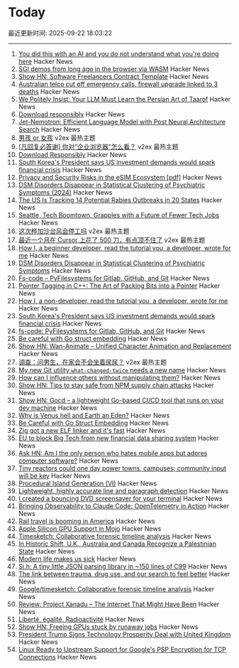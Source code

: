 # Today

最近更新时间: 2025-09-22 18:03:22

--- 
1. [You did this with an AI and you do not understand what you're doing here](https://hackerone.com/reports/3340109) Hacker News
2. [SGI demos from long ago in the browser via WASM](https://github.com/sgi-demos) Hacker News
3. [Show HN: Software Freelancers Contract Template](https://sopimusgeneraattori.ohjelmistofriikit.fi/?lang=en) Hacker News
4. [Australian telco cut off emergency calls, firewall upgrade linked to 3 deaths](https://www.theregister.com/2025/09/21/optus_emergency_call_incident/) Hacker News
5. [We Politely Insist: Your LLM Must Learn the Persian Art of Taarof](https://arxiv.org/abs/2509.01035) Hacker News
6. [Download responsibly](https://blog.geofabrik.de/index.php/2025/09/10/download-responsibly/) Hacker News
7. [Jet-Nemotron: Efficient Language Model with Post Neural Architecture Search](https://arxiv.org/abs/2508.15884) Hacker News
8. [男孩 or 女孩](https://www.v2ex.com/t/1161024) v2ex 最热主题
9. [[凡回复必答谢] 你对“企业浏览器”怎么看？](https://www.v2ex.com/t/1160988) v2ex 最热主题
10. [Download Responsibly](https://blog.geofabrik.de/index.php/2025/09/10/download-responsibly/) Hacker News
11. [South Korea's President says US investment demands would spark financial crisis](https://www.reuters.com/world/china/south-koreas-president-lee-says-us-investment-demands-would-spark-financial-2025-09-21/) Hacker News
12. [Privacy and Security Risks in the eSIM Ecosystem [pdf]](https://www.usenix.org/system/files/usenixsecurity25-motallebighomi.pdf) Hacker News
13. [DSM Disorders Disappear in Statistical Clustering of Psychiatric Symptoms (2024)](https://www.psychiatrymargins.com/p/traditional-dsm-disorders-dissolve?r=2wyot6&triedRedirect=true) Hacker News
14. [The US Is Tracking 14 Potential Rabies Outbreaks in 20 States](https://www.accuweather.com/en/health-wellness/the-us-is-tracking-14-potential-rabies-outbreaks-in-20-states-heres-what-to-know/1817668) Hacker News
15. [Seattle, Tech Boomtown, Grapples with a Future of Fewer Tech Jobs](https://www.wsj.com/tech/seattle-tech-amazon-microsoft-jobs-95f2db27) Hacker News
16. [这次桦加沙台风会停工吗](https://www.v2ex.com/t/1160932) v2ex 最热主题
17. [最近一个月在 Cursor 上花了 500 刀，有点顶不住了](https://www.v2ex.com/t/1160920) v2ex 最热主题
18. [How I, a beginner developer, read the tutorial you, a developer, wrote for me](https://anniemueller.com/posts/how-i-a-non-developer-read-the-tutorial-you-a-developer-wrote-for-me-a-beginner) Hacker News
19. [DSM Disorders Disappear in Statistical Clustering of Psychiatric Symptoms](https://www.psychiatrymargins.com/p/traditional-dsm-disorders-dissolve?r=2wyot6&triedRedirect=true) Hacker News
20. [Fs-code – PyFilesystems for Gitlab, GitHub, and Git](https://danjou.gitlab.io/fs-code/dev/codefs.html) Hacker News
21. [Pointer Tagging in C++: The Art of Packing Bits into a Pointer](https://vectrx.substack.com/p/pointer-tagging-in-c-the-art-of-packing) Hacker News
22. [How I, a non-developer, read the tutorial you, a developer, wrote for me](https://anniemueller.com/posts/how-i-a-non-developer-read-the-tutorial-you-a-developer-wrote-for-me-a-beginner) Hacker News
23. [South Korea's President says US investment demands would spark financial crisis](https://www.cnbc.com/2025/09/21/south-koreas-president-lee-trump-investment-financial-crisis.html) Hacker News
24. [fs-code: PyFilesystems for Gitlab, GitHub, and Git](https://danjou.gitlab.io/fs-code/dev/codefs.html) Hacker News
25. [Be careful with Go struct embedding](https://mattjhall.co.uk/posts/be-careful-with-go-struct-embedding.html) Hacker News
26. [Show HN: Wan-Animate – Unified Character Animation and Replacement](https://www.wananimate.net/) Hacker News
27. [调查：问男生，在家会不会坐着尿尿？](https://www.v2ex.com/t/1160930) v2ex 最热主题
28. [My new Git utility `what-changed-twice` needs a new name](https://blog.plover.com/2025/09/21/#what-changed-twice) Hacker News
29. [How can I influence others without manipulating them?](https://andiroberts.com/leadership-questions/how-to-influence-others-without-manipulating) Hacker News
30. [Show HN: Tips to stay safe from NPM supply chain attacks](https://github.com/bodadotsh/npm-security-best-practices) Hacker News
31. [Show HN: Gocd – a lightweight Go-based CI/CD tool that runs on your dev machine](https://github.com/simonjcarr/gocd) Hacker News
32. [Why is Venus hell and Earth an Eden?](https://www.quantamagazine.org/why-is-venus-hell-and-earth-an-eden-20250915/) Hacker News
33. [Be Careful with Go Struct Embedding](https://mattjhall.co.uk/posts/be-careful-with-go-struct-embedding.html) Hacker News
34. [Zig got a new ELF linker and it's fast](https://github.com/ziglang/zig/pull/25299) Hacker News
35. [EU to block Big Tech from new financial data sharing system](https://www.ft.com/content/6596876f-c831-482c-878c-78c1499ef543) Hacker News
36. [Ask HN: Am I the only person who hates mobile apps but adores computer software?](https://news.ycombinator.com/item?id=45327626) Hacker News
37. [Tiny reactors could one day power towns, campuses; community input will be key](https://theconversation.com/nuclear-in-your-backyard-tiny-reactors-could-one-day-power-towns-and-campuses-but-community-input-will-be-key-261225) Hacker News
38. [Procedural Island Generation (VI)](https://brashandplucky.com/2025/09/28/procedural-island-generation-vi.html) Hacker News
39. [Lightweight, highly accurate line and paragraph detection](https://arxiv.org/abs/2203.09638) Hacker News
40. [I created a bouncing DVD screensaver for your terminal](https://github.com/integrii/dvd) Hacker News
41. [Bringing Observability to Claude Code: OpenTelemetry in Action](https://signoz.io/blog/claude-code-monitoring-with-opentelemetry/) Hacker News
42. [Rail travel is booming in America](https://www.economist.com/united-states/2025/09/21/rail-travel-is-booming-in-america) Hacker News
43. [Apple Silicon GPU Support in Mojo](https://forum.modular.com/t/apple-silicon-gpu-support-in-mojo/2295) Hacker News
44. [Timesketch: Collaborative forensic timeline analysis](https://github.com/google/timesketch) Hacker News
45. [In Historic Shift, U.K., Australia and Canada Recognize a Palestinian State](https://www.wsj.com/world/middle-east/in-historic-shift-u-k-australia-and-canada-recognize-a-palestinian-state-83598a66) Hacker News
46. [Modern life makes us sick](https://www.theguardian.com/books/2025/sep/21/how-modern-life-makes-us-sick-and-what-to-do-about-it) Hacker News
47. [Sj.h: A tiny little JSON parsing library in ~150 lines of C99](https://github.com/rxi/sj.h) Hacker News
48. [The link between trauma, drug use, and our search to feel better](https://lithub.com/the-link-between-trauma-drug-use-and-our-search-to-feel-better/) Hacker News
49. [Google/timesketch: Collaborative forensic timeline analysis](https://github.com/google/timesketch) Hacker News
50. [Review: Project Xanadu – The Internet That Might Have Been](https://www.astralcodexten.com/p/your-review-project-xanadu-the-internet) Hacker News
51. [Liberté, égalité, Radioactivité](https://worksinprogress.co/issue/liberte-egalite-radioactivite/) Hacker News
52. [Show HN: Freeing GPUs stuck by runaway jobs](https://github.com/kagehq/gpu-kill) Hacker News
53. [President Trump Signs Technology Prosperity Deal with United Kingdom](https://www.whitehouse.gov/articles/2025/09/president-trump-signs-technology-prosperity-deal-with-united-kingdom/) Hacker News
54. [Linux Ready to Upstream Support for Google's PSP Encryption for TCP Connections](https://www.phoronix.com/news/PSP-Encryption-Linux-6.18) Hacker News
